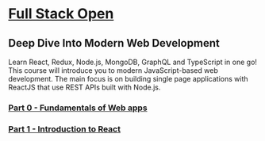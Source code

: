# [Full Stack Open](https://fullstackopen.com/en/)

## Deep Dive Into Modern Web Development

Learn React, Redux, Node.js, MongoDB, GraphQL and TypeScript in one go! This course will introduce you to modern JavaScript-based web development. The main focus is on building single page applications with ReactJS that use REST APIs built with Node.js.

### [Part 0 - Fundamentals of Web apps](./part0)

### [Part 1 - Introduction to React](./part1)

<!-- ### [Part 2 - Communicating with server](./part2) -->

<!-- ### [Part 3 - Programming a server with NodeJS and Express](./part3) -->

<!-- ### [Part 4 - Testing Express servers, user administration](./part4) -->

<!-- ### [Part 5 - Testing React apps](./part5) -->

<!-- ### [Part 6 - State management with Redux](./part6) -->

<!-- ### [Part 7 - React router, custom hooks, styling app with CSS and webpack](./part7) -->

<!-- ### [Part 8 - GraphQL](./part8) -->

<!-- ### [Part 9 - Typescript](./part9) -->
